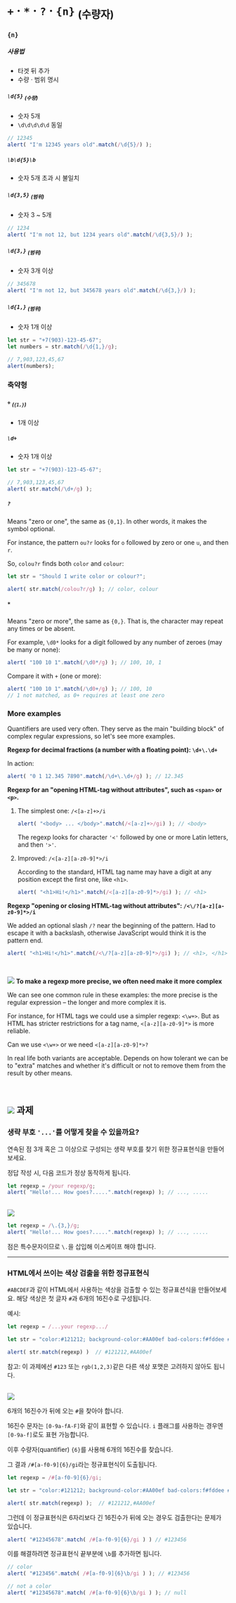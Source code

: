 `+` · `*` · `?` · `{n}` <sub>(수량자)</sub>
===========================

### `{n}`

##### 사용법
- 타겟 뒤 추가
- 수량 · 범위 명시

##### `\d{5}` <sub>(수량)</sub>
- 숫자 5개
- `\d\d\d\d\d` 동일
```javascript
// 12345
alert( "I'm 12345 years old".match(/\d{5}/) );
```

##### `\b\d{5}\b`
- 숫자 5개 초과 시 불일치

##### `\d{3,5}` <sub>(범위)</sub>
- 숫자 3 ~ 5개
```javascript
// 1234
alert( "I'm not 12, but 1234 years old".match(/\d{3,5}/) );
```

##### `\d{3,}` <sub>(범위)</sub>
- 숫자 3개 이상
```javascript
// 345678
alert( "I'm not 12, but 345678 years old".match(/\d{3,}/) );
```

##### `\d{1,}` <sub>(범위)</sub>
- 숫자 1개 이상
```javascript
let str = "+7(903)-123-45-67";
let numbers = str.match(/\d{1,}/g);

// 7,903,123,45,67
alert(numbers);
```

### 축약형

##### `+` <sub>(`{1,}`)</sub>
- 1개 이상

##### `\d+`
- 숫자 1개 이상
```javascript
let str = "+7(903)-123-45-67";

// 7,903,123,45,67
alert( str.match(/\d+/g) );
```

##### `?`
Means "zero or one", the same as `{0,1}`. In other words, it makes the symbol optional.

For instance, the pattern `ou?r` looks for `o` followed by zero or one `u`, and then `r`.

So, `colou?r` finds both `color` and `colour`:
```javascript
let str = "Should I write color or colour?";

alert( str.match(/colou?r/g) ); // color, colour
```

##### `*`
Means "zero or more", the same as `{0,}`. That is, the character may repeat any times or be absent.

For example, `\d0*` looks for a digit followed by any number of zeroes (may be many or none):
```javascript
alert( "100 10 1".match(/\d0*/g) ); // 100, 10, 1
```

Compare it with `+` (one or more):
```javascript
alert( "100 10 1".match(/\d0+/g) ); // 100, 10
// 1 not matched, as 0+ requires at least one zero
```

### More examples
Quantifiers are used very often. They serve as the main "building block" of complex regular expressions, so let's see more examples.

**Regexp for decimal fractions (a number with a floating point): `\d+\.\d+`**

In action:
```javascript
alert( "0 1 12.345 7890".match(/\d+\.\d+/g) ); // 12.345
```

**Regexp for an "opening HTML-tag without attributes", such as `<span>` or `<p>`.**

1. The simplest one: `/<[a-z]+>/i`
    ```javascript
    alert( "<body> ... </body>".match(/<[a-z]+>/gi) ); // <body>
    ```

    The regexp looks for character `'<'` followed by one or more Latin letters, and then `'>'`.

2. Improved: `/<[a-z][a-z0-9]*>/i`

    According to the standard, HTML tag name may have a digit at any position except the first one, like `<h1>`.
    ```javascript
    alert( "<h1>Hi!</h1>".match(/<[a-z][a-z0-9]*>/gi) ); // <h1>
    ```

**Regexp "opening or closing HTML-tag without attributes": `/<\/?[a-z][a-z0-9]*>/i`**

We added an optional slash `/?` near the beginning of the pattern. Had to escape it with a backslash, otherwise JavaScript would think it is the pattern end.
```javascript
alert( "<h1>Hi!</h1>".match(/<\/?[a-z][a-z0-9]*>/gi) ); // <h1>, </h1>
```

<br />

<img src="../../images/commons/icons/circle-exclamation-solid.svg" /> **To make a regexp more precise, we often need make it more complex**

We can see one common rule in these examples: the more precise is the regular expression – the longer and more complex it is.

For instance, for HTML tags we could use a simpler regexp: `<\w+>`. But as HTML has stricter restrictions for a tag name, `<[a-z][a-z0-9]*>` is more reliable.

Can we use `<\w+>` or we need `<[a-z][a-z0-9]*>?`

In real life both variants are acceptable. Depends on how tolerant we can be to "extra" matches and whether it's difficult or not to remove them from the result by other means.

<br />

## <img src="../../images/commons/icons/circle-check-solid.svg" /> 과제

### 생략 부호 `'...'`를 어떻게 찾을 수 있을까요?
연속된 점 3개 혹은 그 이상으로 구성되는 생략 부호를 찾기 위한 정규표현식을 만들어보세요.

정답 작성 시, 다음 코드가 정상 동작하게 됩니다.
```javascript
let regexp = /your regexp/g;
alert( "Hello!... How goes?.....".match(regexp) ); // ..., .....
```

<br />

<img src="../../images/commons/icons/circle-answer.svg" />

```javascript
let regexp = /\.{3,}/g;
alert( "Hello!... How goes?.....".match(regexp) ); // ..., .....
```

점은 특수문자이므로 `\.`을 삽입해 이스케이프 해야 합니다.

<hr />

### HTML에서 쓰이는 색상 검출을 위한 정규표현식
`#ABCDEF`과 같이 HTML에서 사용하는 색상을 검출할 수 있는 정규표션식을 만들어보세요. 해당 색상은 첫 글자 `#`과 6개의 16진수로 구성됩니다.

예시:
```javascript
let regexp = /...your regexp.../

let str = "color:#121212; background-color:#AA00ef bad-colors:f#fddee #fd2 #12345678";

alert( str.match(regexp) )  // #121212,#AA00ef
```

참고: 이 과제에선 `#123` 또는 `rgb(1,2,3)`같은 다른 색상 포맷은 고려하지 않아도 됩니다.

<br />

<img src="../../images/commons/icons/circle-answer.svg" />

6개의 16진수가 뒤에 오는 `#`을 찾아야 합니다.

16진수 문자는 `[0-9a-fA-F]`와 같이 표현할 수 있습니다. `i` 플래그를 사용하는 경우엔 `[0-9a-f]`로도 표현 가능합니다.

이후 수량자(quantifier) `{6}`를 사용해 6개의 16진수를 찾습니다.

그 결과 `/#[a-f0-9]{6}/gi`라는 정규표현식이 도출됩니다.
```javascript
let regexp = /#[a-f0-9]{6}/gi;

let str = "color:#121212; background-color:#AA00ef bad-colors:f#fddee #fd2"

alert( str.match(regexp) );  // #121212,#AA00ef
```

그런데 이 정규표현식은 6자리보다 긴 16진수가 뒤에 오는 경우도 검출한다는 문제가 있습니다.
```javascript
alert( "#12345678".match( /#[a-f0-9]{6}/gi ) ) // #123456
```

이를 해결하려면 정규표현식 끝부분에 `\b`를 추가하면 됩니다.
```javascript
// color
alert( "#123456".match( /#[a-f0-9]{6}\b/gi ) ); // #123456

// not a color
alert( "#12345678".match( /#[a-f0-9]{6}\b/gi ) ); // null
```
